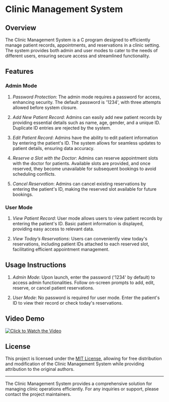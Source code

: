 # Clinic Management System

## Overview
The Clinic Management System is a C program designed to efficiently manage patient records, appointments, and reservations in a clinic setting. The system provides both admin and user modes to cater to the needs of different users, ensuring secure access and streamlined functionality.

## Features

### Admin Mode

1. *Password Protection*: The admin mode requires a password for access, enhancing security. The default password is '1234', with three attempts allowed before system closure.

2. *Add New Patient Record*: Admins can easily add new patient records by providing essential details such as name, age, gender, and a unique ID. Duplicate ID entries are rejected by the system.

3. *Edit Patient Record*: Admins have the ability to edit patient information by entering the patient's ID. The system allows for seamless updates to patient details, ensuring data accuracy.

4. *Reserve a Slot with the Doctor*: Admins can reserve appointment slots with the doctor for patients. Available slots are provided, and once reserved, they become unavailable for subsequent bookings to avoid scheduling conflicts.

5. *Cancel Reservation*: Admins can cancel existing reservations by entering the patient's ID, making the reserved slot available for future bookings.

### User Mode

1. *View Patient Record*: User mode allows users to view patient records by entering the patient's ID. Basic patient information is displayed, providing easy access to relevant data.

2. *View Today’s Reservations*: Users can conveniently view today's reservations, including patient IDs attached to each reserved slot, facilitating efficient appointment management.

## Usage Instructions
1. *Admin Mode*: Upon launch, enter the password ('1234' by default) to access admin functionalities. Follow on-screen prompts to add, edit, reserve, or cancel patient reservations.

2. *User Mode*: No password is required for user mode. Enter the patient's ID to view their record or check today's reservations.

## Video Demo
[![Click to Watch the Video](https://img.icons8.com/color/48/000000/youtube-play.png)](https://www.youtube.com/watch?v=tGc1CG4IDHg)

## License
This project is licensed under the [MIT License](LICENSE), allowing for free distribution and modification of the Clinic Management System while providing attribution to the original authors.

---

The Clinic Management System provides a comprehensive solution for managing clinic operations efficiently. For any inquiries or support, please contact the project maintainers.
